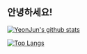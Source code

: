 ## 안녕하세요!


[![YeonJun's github stats](https://github-readme-stats.vercel.app/api?username=YeonJun-Sung&count_private=true&show_icons=true&include_all_commits=true)](https://github.com/anuraghazra/github-readme-stats)

[![Top Langs](https://github-readme-stats.vercel.app/api/top-langs/?username=YeonJun-Sung)](https://github.com/anuraghazra/github-readme-stats)
